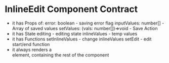 # InlineEdit Component Contract

* it has Props of:
	error: boolean - saving error flag
	inputValues: number[] - Array of saved values
	setValues: (vals: number[])=>void - Save Action
* it has State
  editing - editing state
  inlineValues - temp values
* it has Functions
  setInlineValues - change inlineValues
  setEdit - edit start/end function
* it always renders a <div> element, containing the rest of the component

